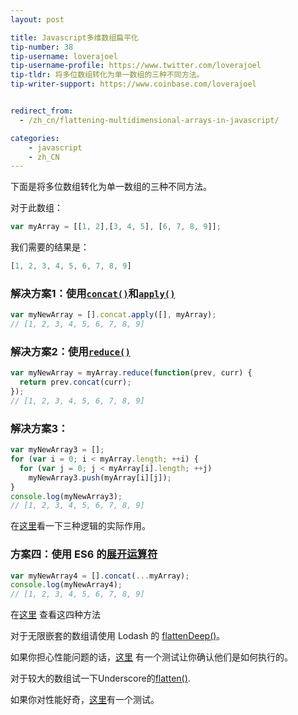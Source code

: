 ```yaml
---
layout: post

title: Javascript多维数组扁平化
tip-number: 38
tip-username: loverajoel
tip-username-profile: https://www.twitter.com/loverajoel
tip-tldr: 将多位数组转化为单一数组的三种不同方法。
tip-writer-support: https://www.coinbase.com/loverajoel


redirect_from:
  - /zh_cn/flattening-multidimensional-arrays-in-javascript/

categories:
    - javascript
    - zh_CN
---
```


下面是将多位数组转化为单一数组的三种不同方法。

对于此数组：

```js
var myArray = [[1, 2],[3, 4, 5], [6, 7, 8, 9]];
```

我们需要的结果是：

```js
[1, 2, 3, 4, 5, 6, 7, 8, 9]
```

### 解决方案1：使用[`concat()`](https://developer.mozilla.org/zh-CN/docs/Web/JavaScript/Reference/Global_Objects/Array/concat)和[`apply()`](https://developer.mozilla.org/zh-CN/docs/Web/JavaScript/Reference/Global_Objects/Function/apply)

```js
var myNewArray = [].concat.apply([], myArray);
// [1, 2, 3, 4, 5, 6, 7, 8, 9]
```

### 解决方案2：使用[`reduce()`](https://developer.mozilla.org/zh-CN/docs/Web/JavaScript/Reference/Global_Objects/Array/Reduce#Flatten_an_array_of_arrays)

```js
var myNewArray = myArray.reduce(function(prev, curr) {
  return prev.concat(curr);
});
// [1, 2, 3, 4, 5, 6, 7, 8, 9]
```

### 解决方案3：

```js
var myNewArray3 = [];
for (var i = 0; i < myArray.length; ++i) {
  for (var j = 0; j < myArray[i].length; ++j)
    myNewArray3.push(myArray[i][j]);
}
console.log(myNewArray3);
// [1, 2, 3, 4, 5, 6, 7, 8, 9]
```
在[这里](https://jsbin.com/qeqicu/edit?js,console)看一下三种逻辑的实际作用。

### 方案四：使用 ES6 的[展开运算符](https://developer.mozilla.org/zh－CN/docs/Web/JavaScript/Reference/Operators/Spread_operator)

```js
var myNewArray4 = [].concat(...myArray);
console.log(myNewArray4);
// [1, 2, 3, 4, 5, 6, 7, 8, 9]
```

在[这里](https://jsbin.com/janana/edit?js,console) 查看这四种方法

对于无限嵌套的数组请使用 Lodash 的 [flattenDeep()](https://lodash.com/docs#flattenDeep)。

如果你担心性能问题的话，[这里](http://jsperf.com/flatten-an-array-loop-vs-reduce/6) 有一个测试让你确认他们是如何执行的。

对于较大的数组试一下Underscore的[flatten()](https://github.com/jashkenas/underscore/blob/master/underscore.js#L501).

如果你对性能好奇，[这里](http://jsperf.com/flatten-an-array-loop-vs-reduce/6)有一个测试。